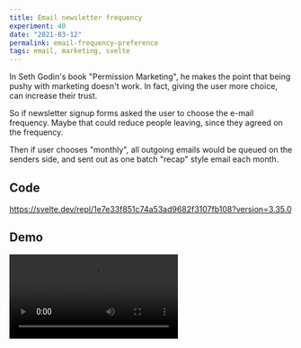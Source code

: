 ```yaml
---
title: Email newsletter frequency
experiment: 40
date: "2021-03-12"
permalink: email-frequency-preference
tags: email, marketing, svelte
---
```


In Seth Godin's book "Permission Marketing", he makes the point that being pushy with marketing doesn't work. In fact, giving the user more choice, can increase their trust.

So if newsletter signup forms asked the user to choose the e-mail frequency. Maybe that could reduce people leaving, since they agreed on the frequency.

Then if user chooses "monthly", all outgoing emails would be queued on the senders side, and sent out as one batch "recap" style email each month.

## Code

https://svelte.dev/repl/1e7e33f851c74a53ad9682f3107fb108?version=3.35.0

## Demo

<video controls src="https://res.cloudinary.com/dzwnkx0mk/video/upload/v1615598427/1000experiments.dev/newsletter-frequency-preference_k43s3y.mp4"/>
